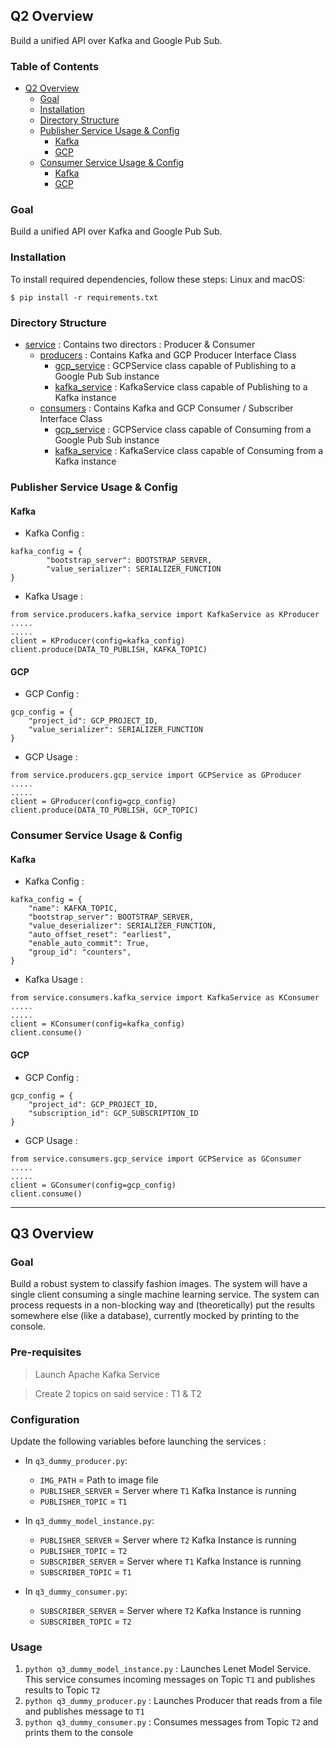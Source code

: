 ## Q2 Overview

Build a unified API over Kafka and Google Pub Sub. 

### Table of Contents

* [Q2 Overview](#q2-overview)
  * [Goal](#goal)
  * [Installation](#installation)
  * [Directory Structure](#directory-structure)
  * [Publisher Service Usage &amp; Config](#publisher-service-usage--config)
     * [Kafka](#kafka)
     * [GCP](#gcp)
  * [Consumer Service Usage &amp; Config](#consumer-service-usage--config)
     * [Kafka](#kafka-1)
     * [GCP](#gcp-1)


### Goal
Build a unified API over Kafka and Google Pub Sub.

### Installation
To install required dependencies, follow these steps:
Linux and macOS:
```
$ pip install -r requirements.txt
```

### Directory Structure

 * [service](./service) : Contains two directors : Producer & Consumer
   * [producers](./service/producers) : Contains Kafka and GCP Producer Interface Class
     * [gcp_service](./service/producers/gcp_service.py) : GCPService class capable of Publishing to a Google Pub Sub instance
     * [kafka_service](./service/producers/kafka_service.py) : KafkaService class capable of Publishing to a Kafka instance
   * [consumers](./service/consumers) : Contains Kafka and GCP Consumer / Subscriber Interface Class
     * [gcp_service](./service/consumers/gcp_service.py) : GCPService class capable of Consuming from a Google Pub Sub instance
     * [kafka_service](./service/consumers/kafka_service.py) : KafkaService class capable of Consuming from a Kafka instance

### Publisher Service Usage & Config

#### Kafka 
* Kafka Config :
```
kafka_config = {
        "bootstrap_server": BOOTSTRAP_SERVER,
        "value_serializer": SERIALIZER_FUNCTION
}
```

* Kafka Usage :
```
from service.producers.kafka_service import KafkaService as KProducer
.....
.....
client = KProducer(config=kafka_config)
client.produce(DATA_TO_PUBLISH, KAFKA_TOPIC)
```

#### GCP 

* GCP Config :
```
gcp_config = {
    "project_id": GCP_PROJECT_ID,
    "value_serializer": SERIALIZER_FUNCTION
}
```
* GCP Usage :
```
from service.producers.gcp_service import GCPService as GProducer
.....
.....
client = GProducer(config=gcp_config)
client.produce(DATA_TO_PUBLISH, GCP_TOPIC)
```

### Consumer Service Usage & Config

#### Kafka 
* Kafka Config :
```
kafka_config = {
    "name": KAFKA_TOPIC,
    "bootstrap_server": BOOTSTRAP_SERVER,
    "value_deserializer": SERIALIZER_FUNCTION,
    "auto_offset_reset": "earliest",
    "enable_auto_commit": True,
    "group_id": "counters",
}
```

* Kafka Usage :
```
from service.consumers.kafka_service import KafkaService as KConsumer
.....
.....
client = KConsumer(config=kafka_config)
client.consume()
```

#### GCP 
* GCP Config :
```
gcp_config = {
    "project_id": GCP_PROJECT_ID,
    "subscription_id": GCP_SUBSCRIPTION_ID
}
```

* GCP Usage : 
```
from service.consumers.gcp_service import GCPService as GConsumer
.....
.....
client = GConsumer(config=gcp_config)
client.consume()
```

---------

## Q3 Overview

### Goal
Build a robust system to classify fashion images. The system will have a single client consuming a single
machine learning service. The system can process requests in a non-blocking way and (theoretically) put the
results somewhere else (like a database), currently mocked by
printing to the console.

### Pre-requisites
> Launch Apache Kafka Service

> Create 2 topics on said service : T1 & T2


### Configuration
Update the following variables before launching the services :
* In `q3_dummy_producer.py`:
    * `IMG_PATH` = Path to image file
    * `PUBLISHER_SERVER` = Server where `T1` Kafka Instance is running
    * `PUBLISHER_TOPIC` = `T1`
    

* In `q3_dummy_model_instance.py`:
    * `PUBLISHER_SERVER` = Server where `T2` Kafka Instance is running
    * `PUBLISHER_TOPIC` = `T2`
    * `SUBSCRIBER_SERVER` = Server where `T1` Kafka Instance is running
    * `SUBSCRIBER_TOPIC` = `T1`
    
* In `q3_dummy_consumer.py`:
    * `SUBSCRIBER_SERVER` = Server where `T2` Kafka Instance is running
    * `SUBSCRIBER_TOPIC` = `T2`


### Usage

1. `python q3_dummy_model_instance.py` : Launches Lenet Model Service. This service consumes incoming messages on Topic `T1` and publishes results to Topic `T2`
2. `python q3_dummy_producer.py` : Launches Producer that reads from a file and publishes message to `T1`
3. `python q3_dummy_consumer.py` : Consumes messages from Topic `T2` and prints them to the console


